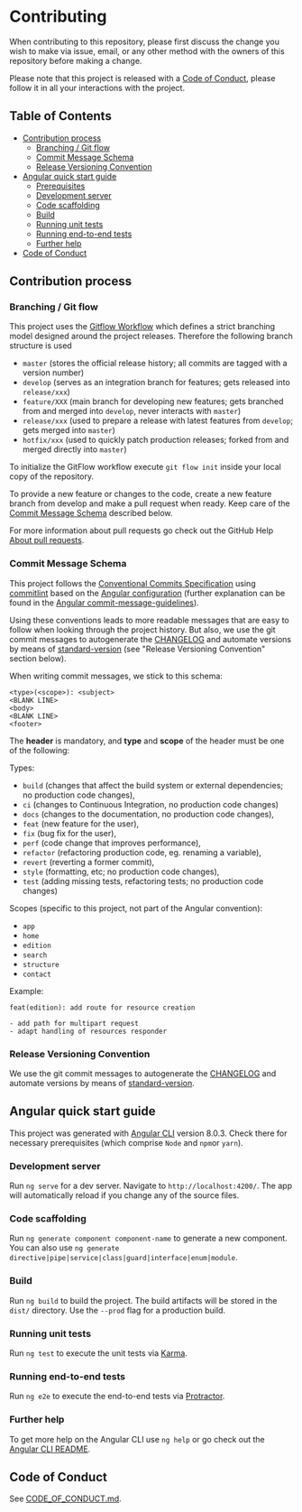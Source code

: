 # Contributing

When contributing to this repository, please first discuss the change you wish to make via issue,
email, or any other method with the owners of this repository before making a change.

Please note that this project is released with a [Code of Conduct](CODE_OF_CONDUCT.md), please follow it in all your interactions with the project.

## Table of Contents

-   [Contribution process](#contribution-process)
    -   [Branching / Git flow](#branching--git-flow)
    -   [Commit Message Schema](#commit-message-schema)
    -   [Release Versioning Convention](#release-versioning-convention)
-   [Angular quick start guide](#quick-start-guide)
    -   [Prerequisites](#prerequisites)
    -   [Development server](#development-server)
    -   [Code scaffolding](#code-scaffolding)
    -   [Build](#build)
    -   [Running unit tests](#running-unit-tests)
    -   [Running end-to-end tests](#running-end-to-end-tests)
    -   [Further help](#further-help)
-   [Code of Conduct](#code-of-conduct)

## Contribution process

### Branching / Git flow

This project uses the [Gitflow Workflow](https://www.atlassian.com/git/tutorials/comparing-workflows/gitflow-workflow) which defines a strict branching model designed around the project releases. Therefore the following branch structure is used

-   `master` (stores the official release history; all commits are tagged with a version number)
-   `develop` (serves as an integration branch for features; gets released into `release/xxx`)
-   `feature/XXX` (main branch for developing new features; gets branched from and merged into `develop`, never interacts with `master`)
-   `release/xxx` (used to prepare a release with latest features from `develop`; gets merged into `master`)
-   `hotfix/xxx` (used to quickly patch production releases; forked from and merged directly into `master`)

To initialize the GitFlow workflow execute `git flow init` inside your local copy of the repository.

To provide a new feature or changes to the code, create a new feature branch from develop and make a pull request when ready. Keep care of the [Commit Message Schema](#commit-message-schema) described below.

For more information about pull requests go check out the GitHub Help [About pull requests](https://help.github.com/en/articles/about-pull-requests).

### Commit Message Schema

This project follows the [Conventional Commits Specification](https://conventionalcommits.org) using [commitlint](https://conventional-changelog.github.io/commitlint/#/) based on the [Angular configuration](https://github.com/conventional-changelog/commitlint/tree/master/@commitlint/config-angular) (further explanation can be found in the [Angular commit-message-guidelines](https://github.com/angular/angular/blob/master/CONTRIBUTING.md#-commit-message-guidelines)).

Using these conventions leads to more readable messages that are easy to follow when looking through the project history. But also, we use the git commit messages to autogenerate the [CHANGELOG](https://github.com/webern-unibas-ch/awg-app/blob/master/LICENSE.md) and automate versions by means of [standard-version](https://github.com/conventional-changelog/standard-version) (see "Release Versioning Convention" section below).

When writing commit messages, we stick to this schema:

```
<type>(<scope>): <subject>
<BLANK LINE>
<body>
<BLANK LINE>
<footer>
```

The **header** is mandatory, and **type** and **scope** of the header must be one of the following:

Types:

-   `build` (changes that affect the build system or external dependencies; no production code changes),
-   `ci` (changes to Continuous Integration, no production code changes)
-   `docs` (changes to the documentation, no production code changes),
-   `feat` (new feature for the user),
-   `fix` (bug fix for the user),
-   `perf` (code change that improves performance),
-   `refactor` (refactoring production code, eg. renaming a variable),
-   `revert` (reverting a former commit),
-   `style` (formatting, etc; no production code changes),
-   `test` (adding missing tests, refactoring tests; no production code changes)

Scopes (specific to this project, not part of the Angular convention):

-   `app`
-   `home`
-   `edition`
-   `search`
-   `structure`
-   `contact`

Example:

```
feat(edition): add route for resource creation

- add path for multipart request
- adapt handling of resources responder
```

### Release Versioning Convention

We use the git commit messages to autogenerate the [CHANGELOG](https://github.com/webern-unibas-ch/awg-app/blob/master/CHANGELOG.md) and automate versions by means of [standard-version](https://github.com/conventional-changelog/standard-version).

## Angular quick start guide

This project was generated with [Angular CLI](https://github.com/angular/angular-cli) version 8.0.3. Check there for necessary prerequisites (which comprise `Node` and `npm`or `yarn`).

### Development server

Run `ng serve` for a dev server. Navigate to `http://localhost:4200/`. The app will automatically reload if you change any of the source files.

### Code scaffolding

Run `ng generate component component-name` to generate a new component. You can also use `ng generate directive|pipe|service|class|guard|interface|enum|module`.

### Build

Run `ng build` to build the project. The build artifacts will be stored in the `dist/` directory. Use the `--prod` flag for a production build.

### Running unit tests

Run `ng test` to execute the unit tests via [Karma](https://karma-runner.github.io).

### Running end-to-end tests

Run `ng e2e` to execute the end-to-end tests via [Protractor](http://www.protractortest.org/).

### Further help

To get more help on the Angular CLI use `ng help` or go check out the [Angular CLI README](https://github.com/angular/angular-cli/blob/master/README.md).

## Code of Conduct

See [CODE_OF_CONDUCT.md](CODE_OF_CONDUCT.md).

